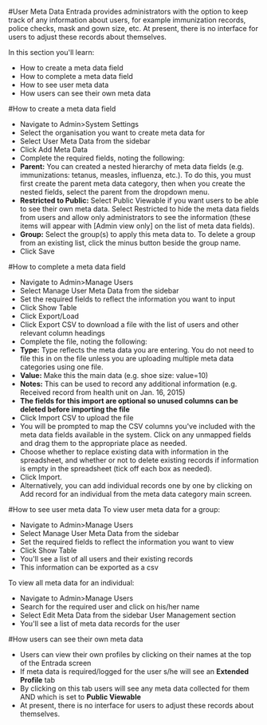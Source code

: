 #User Meta Data
Entrada provides administrators with the option to keep track of any information about users, for example immunization records, police checks, mask and gown size, etc.  At present, there is no interface for users to adjust these records about themselves.

In this section you'll learn:
* How to create a meta data field
* How to complete a meta data field
* How to see user meta data
* How users can see their own meta data

#How to create a meta data field
* Navigate to Admin>System Settings
* Select the organisation you want to create meta data for
* Select User Meta Data from the sidebar
* Click Add Meta Data
* Complete the required fields, noting the following:
* **Parent:** You can created a nested hierarchy of meta data fields (e.g. immunizations: tetanus, measles, influenza, etc.).  To do this, you must first create the parent meta data category, then when you create the nested fields, select the parent from the dropdown menu.
* **Restricted to Public:**  Select Public Viewable if you want users to be able to see their own meta data.  Select Restricted to hide the meta data fields from users and allow only administrators to see the information (these items will appear with [Admin view only] on the list of meta data fields).
* **Group:** Select the group(s) to apply this meta data to.  To delete a group from an existing list, click the minus button beside the group name.
* Click Save

#How to complete a meta data field
* Navigate to Admin>Manage Users
* Select Manage User Meta Data from the sidebar
* Set the required fields to reflect the information you want to input
* Click Show Table
* Click Export/Load
* Click Export CSV to download a file with the list of users and other relevant column headings
* Complete the file, noting the following:
* **Type:** Type reflects the meta data you are entering.  You do not need to file this in on the file unless you are uploading multiple meta data categories using one file.
* **Value:** Make this the main data (e.g. shoe size: value=10)
* **Notes:** This can be used to record any additional information (e.g. Received record from health unit on Jan. 16, 2015)
* **The fields for this import are optional so unused columns can be deleted before importing the file**
* Click Import CSV to upload the file
* You will be prompted to map the CSV columns you've included with the meta data fields available in the system.  Click on any unmapped fields and drag them to the appropriate place as needed.
* Choose whether to replace existing data with information in the spreadsheet, and whether or not to delete existing records if information is empty in the spreadsheet (tick off each box as needed).
* Click Import.
* Alternatively, you can add individual records one by one by clicking on Add record for an individual from the meta data category main screen.

#How to see user meta data
To view user meta data for a group:
* Navigate to Admin>Manage Users
* Select Manage User Meta Data from the sidebar
* Set the required fields to reflect the information you want to view
* Click Show Table
* You'll see a list of all users and their existing records
* This information can be exported as a csv

To view all meta data for an individual:
* Navigate to Admin>Manage Users
* Search for the required user and click on his/her name
* Select Edit Meta Data from the sidebar User Management section
* You'll see a list of meta data records for the user

#How users can see their own meta data
* Users can view their own profiles by clicking on their names at the top of the Entrada screen
* If meta data is required/logged for the user s/he will see an **Extended Profile** tab
* By clicking on this tab users will see any meta data collected for them AND which is set to **Public Viewable**
* At present, there is no interface for users to adjust these records about themselves.

